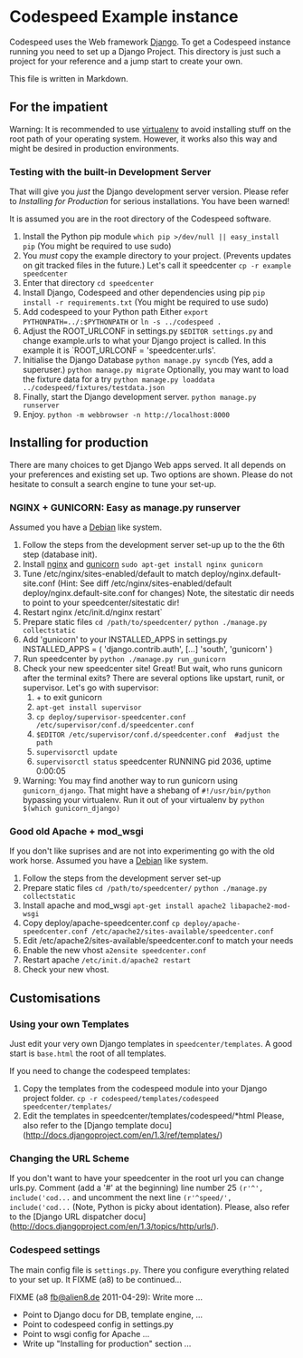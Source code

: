 # Codespeed Example instance

Codespeed uses the Web framework [Django](http://djangoproject.com/). To get a
Codespeed instance running you need to set up a Django Project. This directory
is just such a project for your reference and a jump start to create your own.

This file is written in Markdown.

## For the impatient

Warning: It is recommended to use [virtualenv](http://pypi.python.org/pypi/virtualenv) to avoid installing
stuff on the root path of your operating system.
However, it works also this way and might be desired in production
environments.

### Testing with the built-in Development Server
That will give you *just* the Django development server version. Please
refer to *Installing for Production* for serious installations. You have been warned!

It is assumed you are in the root directory of the Codespeed software.

1. Install the Python pip module
   `which pip >/dev/null || easy_install pip`
   (You might be required to use sudo)
2. You *must* copy the example directory to your project. (Prevents updates on
   git tracked files in the future.) Let's call it speedcenter
   `cp -r example speedcenter`
3. Enter that directory
   `cd speedcenter`
4. Install Django, Codespeed and other dependencies using pip
   `pip install -r requirements.txt`
   (You might be required to use sudo)
5. Add codespeed to your Python path
   Either
   `export PYTHONPATH=../:$PYTHONPATH`
   or
   `ln -s ../codespeed .`
6. Adjust the ROOT_URLCONF in settings.py
   `$EDITOR settings.py` and change example.urls to what your Django project is called.
   In this example it is `ROOT_URLCONF = 'speedcenter.urls'.
6. Initialise the Django Database
   `python manage.py syncdb`
   (Yes, add a superuser.)
   `python manage.py migrate`
   Optionally, you may want to load the fixture data for a try
   `python manage.py loaddata ../codespeed/fixtures/testdata.json`
7. Finally, start the Django development server.
   `python manage.py runserver`
8. Enjoy.
   `python -m webbrowser -n http://localhost:8000`

## Installing for production
There are many choices to get Django Web apps served. It all depends on
your preferences and existing set up. Two options are shown. Please do
not hesitate to consult a search engine to tune your set-up.

### NGINX + GUNICORN: Easy as manage.py runserver
Assumed you have a [Debian](http://www.debian.org) like system.

1. Follow the steps from the development server set-up up to the the 6th step (database init).
2. Install [nginx](http://nginx.net/) and [gunicorn](http://gunicorn.org/)
   `sudo apt-get install nginx gunicorn`
3. Tune /etc/nginx/sites-enabled/default to match
   deploy/nginx.default-site.conf
   (Hint: See diff /etc/nginx/sites-enabled/default deploy/nginx.default-site.conf
   for changes)
   Note, the sitestatic dir needs to point to your speedcenter/sitestatic dir!
4. Restart nginx
   /etc/init.d/nginx restart`
5. Prepare static files
   `cd /path/to/speedcenter/`
   `python ./manage.py collectstatic`
6. Add 'gunicorn' to your INSTALLED_APPS in settings.py
   INSTALLED_APPS = (
       'django.contrib.auth',
   [...]
       'south',
       'gunicorn'
   )
6. Run speedcenter by
   `python ./manage.py run_gunicorn`
7. Check your new speedcenter site! Great! But wait, who runs gunicorn after the
   terminal exits?
   There are several options like upstart, runit, or supervisor.
   Let's go with supervisor:
   1. <Ctrl>+<c> to exit gunicorn
   2. `apt-get install supervisor`
   3. `cp deploy/supervisor-speedcenter.conf /etc/supervisor/conf.d/speedcenter.conf`
   4. `$EDITOR /etc/supervisor/conf.d/speedcenter.conf  #adjust the path`
   5. `supervisorctl update`
   6. `supervisorctl status`
       speedcenter                      RUNNING    pid 2036, uptime 0:00:05
8. Warning: You may find another way to run gunicorn using `gunicorn_django`. That might
   have a shebang of `#!/usr/bin/python` bypassing your virtualenv. Run it out of your
   virtualenv by `python $(which gunicorn_django)`

### Good old Apache + mod_wsgi
If you don't like suprises and are not into experimenting go with the old work horse.
Assumed you have a [Debian](http://www.debian.org) like system.

1. Follow the steps from the development server set-up
2. Prepare static files
   `cd /path/to/speedcenter/`
   `python ./manage.py collectstatic`
3. Install apache and mod_wsgi
   `apt-get install apache2 libapache2-mod-wsgi`
4. Copy deploy/apache-speedcenter.conf
   `cp deploy/apache-speedcenter.conf /etc/apache2/sites-available/speedcenter.conf`
5. Edit /etc/apache2/sites-available/speedcenter.conf to match your needs
6. Enable the new vhost
   `a2ensite speedcenter.conf`
7. Restart apache
   `/etc/init.d/apache2 restart`
8. Check your new vhost.

## Customisations

### Using your own Templates
Just edit your very own Django templates in `speedcenter/templates`. A good
start is `base.html` the root of all templates.

If you need to change the codespeed templates:
1. Copy the templates from the codespeed module into your Django project folder.
   `cp -r codespeed/templates/codespeed  speedcenter/templates/`
2. Edit the templates in speedcenter/templates/codespeed/*html
Please, also refer to the [Django template docu]
(http://docs.djangoproject.com/en/1.3/ref/templates/)

### Changing the URL Scheme
If you don't want to have your speedcenter in the root url you can change urls.py.
Comment (add a '#' at the beginning) line number 25 `(r'^', include('cod...`
and uncomment the next line `(r'^speed/', include('cod...` (Note, Python is
picky about identation).
Please, also refer to the [Django URL dispatcher docu]
(http://docs.djangoproject.com/en/1.3/topics/http/urls/).

### Codespeed settings
The main config file is `settings.py`. There you configure everything related
to your set up. It FIXME (a8) to be continued...

FIXME (a8 <fb@alien8.de> 2011-04-29): Write more ...

* Point to Django docu for DB, template engine, ...
* Point to codespeed config in settings.py
* Point to wsgi config for Apache ...
* Write up "Installing for production" section
...
